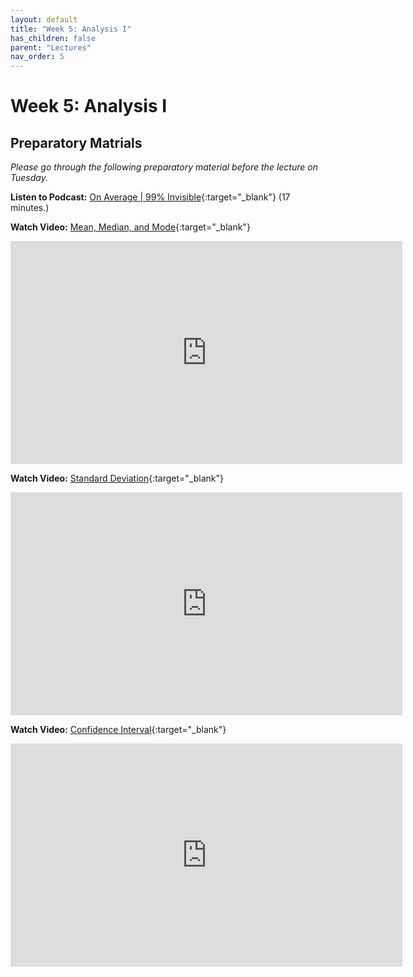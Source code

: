 ```yaml
---
layout: default
title: "Week 5: Analysis I"
has_children: false
parent: "Lectures"
nav_order: 5
---
```


# Week 5: Analysis I

## Preparatory Matrials

_Please go through the following preparatory material before the lecture on Tuesday._

**Listen to Podcast:** [On Average | 99% Invisible](https://99percentinvisible.org/episode/on-average/){:target="\_blank"} (17 minutes.)

**Watch Video:** [Mean, Median, and Mode](https://youtu.be/k3aKKasOmIw?si=0g8P07lsA2vLemiJ){:target="\_blank"}

<iframe width="627" height="357" src="https://www.youtube.com/embed/k3aKKasOmIw?si=0g8P07lsA2vLemiJ" title="Mean, Median, and Mode | Khan Academy" frameborder="0" allow="accelerometer; autoplay; clipboard-write; encrypted-media; gyroscope; picture-in-picture; web-share" allowfullscreen></iframe>

**Watch Video:** [Standard Deviation](https://youtu.be/esskJJF8pCc?si=hsY2ZeGxFZwALJgm){:target="\_blank"}

<iframe width="627" height="357" src="https://www.youtube.com/embed/esskJJF8pCc?si=hsY2ZeGxFZwALJgm" title="Standard Deviation | DATAtab" frameborder="0" allow="accelerometer; autoplay; clipboard-write; encrypted-media; gyroscope; picture-in-picture; web-share" allowfullscreen></iframe>

**Watch Video:** [Confidence Interval](https://youtu.be/ENnlSlvQHO0?si=wIE5BTKVL-XKWHVQ){:target="\_blank"}

<iframe width="627" height="357" src="https://www.youtube.com/embed/ENnlSlvQHO0?si=wIE5BTKVL-XKWHVQ" title="YouTube video player" frameborder="0" allow="accelerometer; autoplay; clipboard-write; encrypted-media; gyroscope; picture-in-picture; web-share" allowfullscreen></iframe>